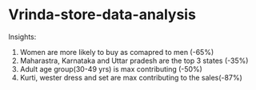 # Vrinda-store-data-analysis
Insights:

1. Women are more likely to buy as comapred to men (-65%)
2. Maharastra, Karnataka and Uttar pradesh are the top 3 states (-35%)
3. Adult age group(30-49 yrs) is max contributing (-50%)
4. Kurti, wester dress and set are max contributing to the sales(-87%)
